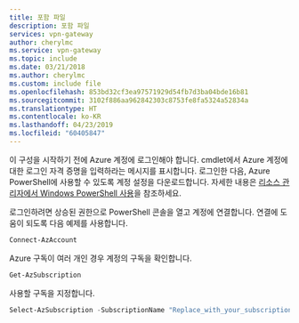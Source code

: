 ```yaml
---
title: 포함 파일
description: 포함 파일
services: vpn-gateway
author: cherylmc
ms.service: vpn-gateway
ms.topic: include
ms.date: 03/21/2018
ms.author: cherylmc
ms.custom: include file
ms.openlocfilehash: 853bd32cf3ea97571929d54fb7d3ba04bde16b81
ms.sourcegitcommit: 3102f886aa962842303c8753fe8fa5324a52834a
ms.translationtype: HT
ms.contentlocale: ko-KR
ms.lasthandoff: 04/23/2019
ms.locfileid: "60405847"
---
```

이 구성을 시작하기 전에 Azure 계정에 로그인해야 합니다. cmdlet에서 Azure 계정에 대한 로그인 자격 증명을 입력하라는 메시지를 표시합니다. 로그인한 다음, Azure PowerShell에 사용할 수 있도록 계정 설정을 다운로드합니다. 자세한 내용은 [리소스 관리자에서 Windows PowerShell 사용](../articles/powershell-azure-resource-manager.md)을 참조하세요.

로그인하려면 상승된 권한으로 PowerShell 콘솔을 열고 계정에 연결합니다. 연결에 도움이 되도록 다음 예제를 사용합니다.

```powershell
Connect-AzAccount
```

Azure 구독이 여러 개인 경우 계정의 구독을 확인합니다.

```powershell
Get-AzSubscription
```

사용할 구독을 지정합니다.

```powershell
Select-AzSubscription -SubscriptionName "Replace_with_your_subscription_name"
 ```
